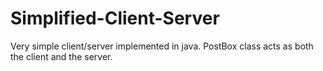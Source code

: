 # Simplified-Client-Server
Very simple client/server implemented in java. PostBox class acts as both the client and the server. 


